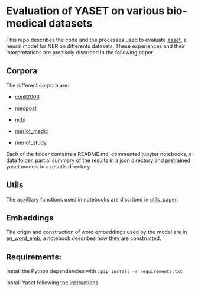 # Evaluation of YASET on various bio-medical datasets

This repo describes the code and the processes used to evaluate [Yaset](), a neural model for NER on differents datasets. These experiences and their interpretations are precisely discribed in the following paper []().

## Corpora

The different corpora are:
+ [conll2003]()
+ [medpost]()
+ [ncbi]()

+ [merlot_medic]()
+ [merlot_study]()

Each of the folder contains a README.md, commented jupyter notebooks, a data folder, partial summary of the results in a json directory and pretrained yaset models in a resutls directory.  

## Utils

The auxilliary functions used in notebooks are discribed in [utils_paper](http://yaset.readthedocs.io/en/stable/).

## Embeddings

The origin and construction of word embeddings used by the model are in [en_word_emb](), a notebook describes how they are constructed.


## Requirements:

Install the Python dependencies with :
`pip install -r requirements.txt`

Install Yaset following [the instructions](http://yaset.readthedocs.io/en/stable/getting_started.html#installation)

